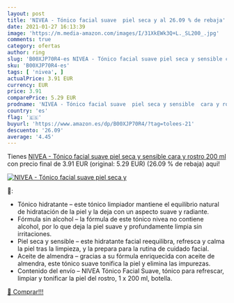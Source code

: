 ```yaml
---
layout: post
title: 'NIVEA - Tónico facial suave  piel seca y al 26.09 % de rebaja'
date: 2021-01-27 16:13:39
image: 'https://m.media-amazon.com/images/I/31XkEWk3Q+L._SL200_.jpg'
comments: true
category: ofertas
author: ring
slug: 'B00XJP70R4-es NIVEA - Tónico facial suave piel seca y sensible cara y...'
sku: 'B00XJP70R4-es'
tags: [ 'nivea', ]
actualPrice: 3.91 EUR
currency: EUR
price: 3.91
comparePrice: 5.29 EUR
prodname: 'NIVEA - Tónico facial suave  piel seca y sensible  cara y rostro  200 ml'
country: 'es'
flag: '🇪🇸'
buyurl: 'https://www.amazon.es/dp/B00XJP70R4/?tag=tolees-21'
descuento: '26.09'
average: '4.45'
---
```


Tienes [NIVEA - Tónico facial suave  piel seca y sensible  cara y rostro  200 ml](https://www.amazon.es/dp/B00XJP70R4/?tag=tolees-21) con precio final de  3.91 EUR (original: 5.29 EUR) (26.09 %  de rebaja) aqui!

[![NIVEA - Tónico facial suave  piel seca y](https://m.media-amazon.com/images/I/31XkEWk3Q+L._SL200_.jpg)](https://www.amazon.es/dp/B00XJP70R4/?tag=tolees-21)

🔎:

- Tónico hidratante – este tónico limpiador mantiene el equilibrio natural de hidratación de la piel y la deja con un aspecto suave y radiante.
- Fórmula sin alcohol – la fórmula de este tónico nivea no contiene alcohol, por lo que deja la piel suave y profundamente limpia sin irritaciones.
- Piel seca y sensible – este hidratante facial reequilibra, refresca y calma la piel tras la limpieza, y la prepara para la rutina de cuidado facial.
- Aceite de almendra – gracias a su fórmula enriquecida con aceite de almendra, este tónico suave tonifica la piel y elimina las impurezas.
- Contenido del envío – NIVEA Tónico Facial Suave, tónico para refrescar, limpiar y tonificar la piel del rostro, 1 x 200 ml, botella.

[🛒 Comprar!!!](https://www.amazon.es/dp/B00XJP70R4/?tag=tolees-21)
